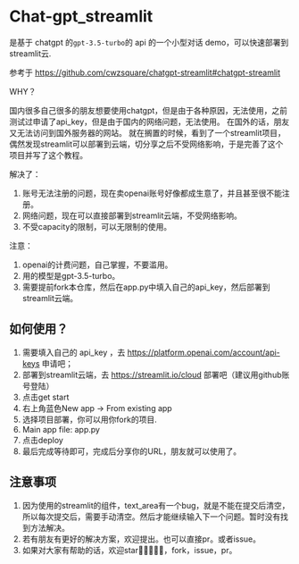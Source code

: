 # Chat-gpt_streamlit

是基于 chatgpt 的`gpt-3.5-turbo`的 api 的一个小型对话 demo，可以快速部署到streamlit云.

参考于 https://github.com/cwzsquare/chatgpt-streamlit#chatgpt-streamlit

WHY？

国内很多自己很多的朋友想要使用chatgpt，但是由于各种原因，无法使用，之前测试过申请了api_key，但是由于国内的网络问题，无法使用。
在国外的话，朋友又无法访问到国外服务器的网站。
就在搁置的时候，看到了一个streamlit项目，偶然发现streamlit可以部署到云端，切分享之后不受网络影响，于是完善了这个项目并写了这个教程。

解决了：
1. 账号无法注册的问题，现在卖openai账号好像都成生意了，并且甚至很不能注册。
2. 网络问题，现在可以直接部署到streamlit云端，不受网络影响。
3. 不受capacity的限制，可以无限制的使用。

注意：
1. openai的计费问题，自己掌握，不要滥用。
2. 用的模型是gpt-3.5-turbo。
3. 需要提前fork本仓库，然后在app.py中填入自己的api_key，然后部署到streamlit云端。

## 如何使用？
1. 需要填入自己的 api_key ，去 https://platform.openai.com/account/api-keys 申请吧；
2. 部署到streamlit云端，去 https://streamlit.io/cloud 部署吧（建议用github账号登陆）
3. 点击get start
4. 右上角蓝色New app -> From existing app 
5. 选择项目部署，你可以用你fork的项目.
6. Main app file: app.py
7. 点击deploy
8. 最后完成等待即可，完成后分享你的URL，朋友就可以使用了。


## 注意事项
1. 因为使用的streamlit的组件，text_area有一个bug，就是不能在提交后清空，所以每次提交后，需要手动清空。然后才能继续输入下一个问题。暂时没有找到方法解决。
2. 若有朋友有更好的解决方案，欢迎提出。也可以直接pr。或者issue。
3. 如果对大家有帮助的话，欢迎star🌟🌟🌟🌟🌟，fork，issue，pr。
